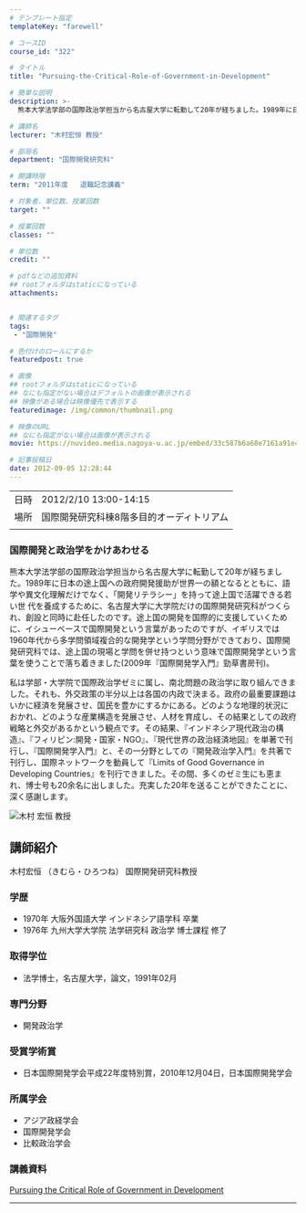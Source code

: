 ```yaml
---
# テンプレート指定
templateKey: "farewell"

# コースID
course_id: "322"

# タイトル
title: "Pursuing-the-Critical-Role-of-Government-in-Development"

# 簡単な説明
description: >-
  熊本大学法学部の国際政治学担当から名古屋大学に転勤して20年が経ちました。1989年に日本の途上国への政府開発援助が世界一の額となるとともに、語学や異文化理解だけでなく、「開発リテラシー」を持って途上国で活躍できる若い世 代を養成するために、名古屋大学に大学院だけの国際開発研究科がつくられ、創設と同時に赴任したのです。途上国の開発を国際的に支援していくために、イシューベースで国際開発という言葉 ....

# 講師名
lecturer: "木村宏恒 教授"

# 部局名
department: "国際開発研究科"

# 開講時限
term: "2011年度	退職記念講義"

# 対象者、単位数、授業回数
target: ""

# 授業回数
classes: ""

# 単位数
credit: ""

# pdfなどの追加資料
## rootフォルダはstaticになっている
attachments:


# 関連するタグ
tags:
 - "国際開発"

# 色付けのロールにするか
featuredpost: true

# 画像
## rootフォルダはstaticになっている
## なにも指定がない場合はデフォルトの画像が表示される
## 映像がある場合は映像優先で表示する
featuredimage: /img/common/thumbnail.png

# 映像のURL
## なにも指定がない場合は画像が表示される
movie: https://nuvideo.media.nagoya-u.ac.jp/embed/33c587b6a68e7161a91e4d65faaa0246cd962d10

# 記事投稿日
date: 2012-09-05 12:28:44
---
```


|   |   |
|---|---|
| 日時 | 2012/2/10  13:00-14:15 |
| 場所 | 国際開発研究科棟8階多目的オーディトリアム |
|   |   |


### 国際開発と政治学をかけあわせる

熊本大学法学部の国際政治学担当から名古屋大学に転勤して20年が経ちました。1989年に日本の途上国への政府開発援助が世界一の額となるとともに、語学や異文化理解だけでなく、「開発リテラシー」を持って途上国で活躍できる若い世 代を養成するために、名古屋大学に大学院だけの国際開発研究科がつくられ、創設と同時に赴任したのです。途上国の開発を国際的に支援していくために、イシューベースで国際開発という言葉があったのですが、イギリスでは1960年代から多学問領域複合的な開発学という学問分野ができており、国際開発研究科では、途上国の現場と学問を併せ持つという意味で国際開発学という言葉を使うことで落ち着きました(2009年『国際開発学入門』勁草書房刊)。

私は学部・大学院で国際政治学ゼミに属し、南北問題の政治学に取り組んできました。それも、外交政策の半分以上は各国の内政で決まる。政府の最重要課題はいかに経済を発展させ、国民を豊かにするかにある。どのような地理的状況におかれ、どのような産業構造を発展させ、人材を育成し、その結果としての政府戦略と外交があるかという観点です。その結果、『インドネシア現代政治の構造』、『フィリピン:開発・国家・NGO』、『現代世界の政治経済地図』を単著で刊行し、『国際開発学入門』と、その一分野としての『開発政治学入門』を共著で刊行し、国際ネットワークを動員して『Limits of Good Governance in Developing Countries』を刊行できました。その間、多くのゼミ生にも恵まれ、博士号も20余名に出しました。充実した20年を送ることができたことに、 深く感謝します。



![木村 宏恒 教授](https://ocw.nagoya-u.jp/files/322/s_shkimura.jpg) 
## 講師紹介

木村宏恒 （きむら・ひろつね） 国際開発研究科教授

### 学歴

* 1970年 大阪外国語大学 インドネシア語学科 卒業
* 1976年 九州大学大学院 法学研究科 政治学 博士課程 修了
### 取得学位

* 法学博士，名古屋大学，論文，1991年02月
### 専門分野

* 開発政治学
### 受賞学術賞

* 日本国際開発学会平成22年度特別賞，2010年12月04日，日本国際開発学会
### 所属学会

* アジア政経学会
* 国際開発学会
* 比較政治学会


### 講義資料

[Pursuing the Critical Role of Government in Development](https://ocw.nagoya-u.jp/files/322/lkimura.pdf) 

-----